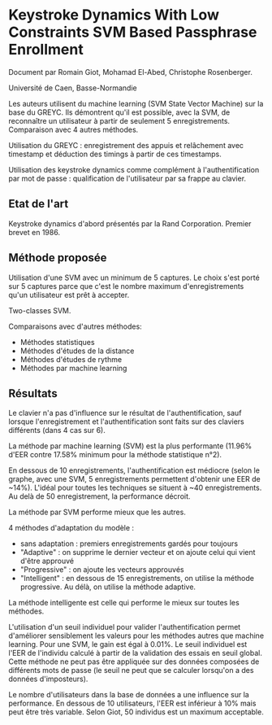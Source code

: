 # Keystroke Dynamics With Low Constraints SVM Based Passphrase Enrollment

Document par Romain Giot, Mohamad El-Abed, Christophe Rosenberger.

Université de Caen, Basse-Normandie

Les auteurs utilisent du machine learning (SVM State Vector Machine) sur la base du GREYC. Ils démontrent qu'il est possible, avec la SVM, de reconnaître un utilisateur à partir de seulement 5 enregistrements. Comparaison avec 4 autres méthodes.

Utilisation du GREYC : enregistrement des appuis et relâchement avec timestamp et déduction des timings à partir de ces timestamps.

Utilisation des keystroke dynamics comme complément à l'authentification par mot de passe : qualification de l'utilisateur par sa frappe au clavier.

## Etat de l'art

Keystroke dynamics d'abord présentés par la Rand Corporation. Premier brevet en 1986.

## Méthode proposée

Utilisation d'une SVM avec un minimum de 5 captures. Le choix s'est porté sur 5 captures parce que c'est le nombre maximum d'enregistrements qu'un utilisateur est prêt à accepter.

Two-classes SVM.

Comparaisons avec d'autres méthodes:

* Méthodes statistiques
* Méthodes d'études de la distance
* Méthodes d'études de rythme
* Méthodes par machine learning

## Résultats

Le clavier n'a pas d'influence sur le résultat de l'authentification, sauf lorsque l'enregistrement et l'authentification sont faits sur des claviers différents (dans 4 cas sur 6).

La méthode par machine learning (SVM) est la plus performante (11.96% d'EER contre 17.58% minimum pour la méthode statistique n°2).

En dessous de 10 enregistrements, l'authentification est médiocre (selon le graphe, avec une SVM, 5 enregistrements permettent d'obtenir une EER de ~14%). L'idéal pour toutes les techniques se situent à ~40 enregistrements. Au delà de 50 enregistrement, la performance décroit.

La méthode par SVM performe mieux que les autres.

4 méthodes d'adaptation du modèle :

* sans adaptation : premiers enregistrements gardés pour toujours
* "Adaptive" : on supprime le dernier vecteur et on ajoute celui qui vient d'être approuvé
* "Progressive" : on ajoute les vecteurs approuvés
* "Intelligent" : en dessous de 15 enregistrements, on utilise la méthode progressive. Au délà, on utilise la méthode adaptive.

La méthode intelligente est celle qui performe le mieux sur toutes les méthodes.

L'utilisation d'un seuil individuel pour valider l'authentification permet d'améliorer sensiblement les valeurs pour les méthodes autres que machine learning. Pour une SVM, le gain est égal à 0.01%. Le seuil individuel est l'EER de l'individu calculé à partir de la validation des essais en seuil global. Cette méthode ne peut pas être appliquée sur des données composées de différents mots de passe (le seuil ne peut que se calculer lorsqu'on a des données d'imposteurs).

Le nombre d'utilisateurs dans la base de données a une influence sur la performance. En dessous de 10 utilisateurs, l'EER est inférieur à 10% mais peut être très variable. Selon Giot, 50 individus est un maximum acceptable.


